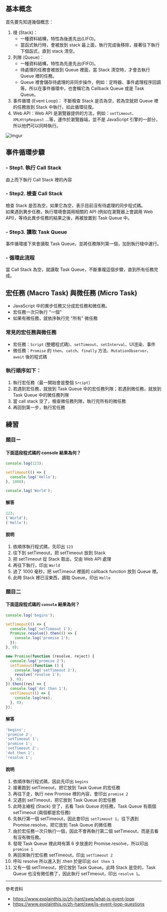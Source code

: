 ## 基本概念

首先要先知道幾個概念：

1. 棧 (Stack)：
   - 一種資料結構，特性為後進先出(LIFO)。
   - 當函式執行時，會被放到 stack 最上面，執行完成後移除，接著往下執行下個函式，直到 stack 清空。
2. 列隊 (Queue)：
   - 一種資料結構，特性為先進先出(FIFO)。
   - 待處理的任務會被放到 Queue 裡面，當 Stack 清空時，才會去執行 Queue 裡的任務。
   - Queue 裡會儲存待處理的非同步操作，例如：定時器、事件處理程序回調等。所以在事件循環中，也會稱它為 Callback Queue 或是 Task Queue。
3. 事件循環 (Event Loop)：
   不斷檢查 Stack 是否為空，若為空就把 Queue 裡的任務放到 Stack 中執行，如此循環往復。
4. Web API：Web API 是瀏覽器提供的方法，例如：`setTimeout`、`XMLHttpRequest` ...等，運作於瀏覽器端，並不是 JavaScript 引擎的一部分，所以他們可以同時執行。

![Imgur](https://i.imgur.com/0EyLg6m.jpg)

## 事件循環步驟

### - Step1. 執行 Call Stack

由上而下執行 Call Stack 裡的內容

### - Step2. 檢查 Call Stack

檢查 Stack 是否為空，如果它為空，表示目前沒有待處理的同步程式碼。\
如果遇到異步任務，執行環境會調用相關的 API (例如在瀏覽器上會調用 Web API)，等待此異步任務的結果之後，再被放置到 Task Queue 中。

### - Step3. 讀取 Task Queue

事件循環接下來會讀取 Task Queue，並將任務隊列第一個，加到執行棧中運行。

### - 循環此流程

當 Call Stack 為空，就讀取 Task Queue，不斷重複這個步驟，直到所有任務完成。

## 宏任務 (Macro Task) 與微任務 (Micro Task)

- JavaScript 中的異步任務又分成宏任務和微任務。
- 宏任務一次只執行 "一個"
- 如果有微任務，就依序執行完 "所有" 微任務

### 常見的宏任務與微任務

- 宏任務：`Script` (整體程式碼)、`setTimeout`、`setInterval`、UI渲染、事件
- 微任務：`Promise` 的 `then`、`catch`、`finally` 方法、`MutationObserver`、`await` 後的程式碼

### 執行順序如下：

1. 執行宏任務（最一開始會是整個 `Srcipt`）
2. 若遇到宏任務，就放到 Task Queue 中的宏任務列隊；若遇到微任務，就放到 Task Queue 中的微任務列隊
3. 當 call stack 空了，檢查微任務列隊，執行完所有的微任務
4. 再回到第一步，執行宏任務

## 練習

### 題目ㄧ

#### 下面這段程式碼的 console 結果為何？

```javascript
console.log(123);

setTimeout(() => {
  console.log('Hello');
}, 1000);

console.log('World');
```

#### 解答

```javascript
123;
('World');
('Hello');
```

#### 說明

1. 依順序執行程式碼，先印出 `123`
2. 往下到 setTimeout，把 setTimeout 放到 Stack
3. 把 setTimeout 從 Stack 取出，交由 Web API 處理
4. 再往下執行，印出 `World`
5. 過了 1000 毫秒，把 setTimeout 裡面的 callback function 放到 Queue 裡。
6. 此時 Stack 裡已沒東西，讀取 Queue，印出 `Hello`

### 題目二

#### 下面這段程式碼的 `console` 結果為何？

```javascript
console.log('begins');

setTimeout(() => {
  console.log('setTimeout 1');
  Promise.resolve().then(() => {
    console.log('promise 1');
  });
}, 0);

new Promise(function (resolve, reject) {
  console.log('promise 2');
  setTimeout(function () {
    console.log('setTimeout 2');
    resolve('resolve 1');
  }, 0);
}).then((res) => {
  console.log('dot then 1');
  setTimeout(() => {
    console.log(res);
  }, 0);
});
```

#### 解答

```javascript
'begins';
'promise 2';
'setTimeout 1';
'promise 1';
'setTimeout 2';
'dot then 1';
'resolve 1';
```

#### 說明

1. 依順序執行程式碼，因此先印出 `begins`
2. 接著跑到 setTimeout，把它放到 Task Queue 的宏任務
3. 再往下走，執行 new Promise 裡的內容，會印出 `promise 2`
4. 又遇到 setTimeout，把它放到 Task Queue 的宏任務
5. 此時主線程 (Stack) 空了，去看 Task Queue 的任務，Task Queue 有兩個 setTimeout (兩個都是宏任務)
6. 先執行第一個 setTimeout，因此會印出 `setTimeout 1`，往下遇到 Promise.resolve，把它放到 Task Queue 的微任務
7. 由於宏任務一次只執行一個，因此不會再執行第二個 setTimeout，而是去看有沒有微任務。
8. 發現 Task Queue 裡此時有第 6 步放進的 Promise.resolve，所以印出 `promise 1`
9. 再回來執行宏任務 setTimeout，印出 `setTimeout 2`
10. 呼叫 resolve 所以進入到 .then 於是印出 `dot then 1`
11. 又有一個 setTimeout，把它放到 Task Queue。此時 Stack 是空的，Task Queue 也沒有微任務了，因此執行 setTimeout，印出 `resolve 1`。

---

參考資料

- https://www.explainthis.io/zh-hant/swe/what-is-event-loop
- https://www.explainthis.io/zh-hant/swe/js-event-loop-questions

